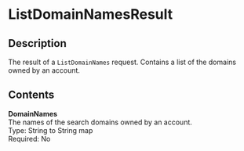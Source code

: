 # ListDomainNamesResult<a name="API_ListDomainNamesResult"></a>

## Description<a name="API_ListDomainNamesResult_Description"></a>

The result of a `ListDomainNames` request\. Contains a list of the domains owned by an account\.

## Contents<a name="API_ListDomainNamesResult_Contents"></a>

 **DomainNames**   
The names of the search domains owned by an account\.  
Type: String to String map   
 Required: No 